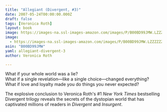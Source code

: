 ```yaml
---
title: "Allegiant (Divergent, #3)"
date: 2007-05-24T00:00:00.000Z
draft: false
tags: [Veronica Roth]
layout: book
image: https://images-na.ssl-images-amazon.com/images/P/B00BD99JMW.LZZZZZZZ.jpg
image: 
  - https://images-na.ssl-images-amazon.com/images/P/B00BD99JMW.LZZZZZZZ.jpg
asin: "B00BD99JMW"
yaml: allegiant-divergent-3
author: Veronica Roth

---
```


What if your whole world was a lie?  
What if a single revelation—like a single choice—changed everything?  
What if love and loyalty made you do things you never expected?  
  
The explosive conclusion to Veronica Roth's #1 *New York Times* bestselling Divergent trilogy reveals the secrets of the dystopian world that has captivated millions of readers in *Divergent* and *Insurgent*.